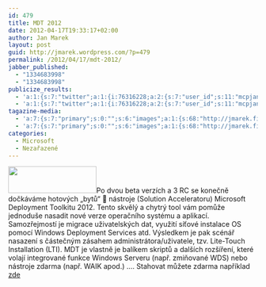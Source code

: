```yaml
---
id: 479
title: MDT 2012
date: 2012-04-17T19:33:17+02:00
author: Jan Marek
layout: post
guid: http://jmarek.wordpress.com/?p=479
permalink: /2012/04/17/mdt-2012/
jabber_published:
  - "1334683998"
  - "1334683998"
publicize_results:
  - 'a:1:{s:7:"twitter";a:1:{i:76316228;a:2:{s:7:"user_id";s:11:"mcpjanmarek";s:7:"post_id";s:18:"192304747653496832";}}}'
  - 'a:1:{s:7:"twitter";a:1:{i:76316228;a:2:{s:7:"user_id";s:11:"mcpjanmarek";s:7:"post_id";s:18:"192304747653496832";}}}'
tagazine-media:
  - 'a:7:{s:7:"primary";s:0:"";s:6:"images";a:1:{s:68:"http://jmarek.files.wordpress.com/2012/04/mssolutionaccelerators.png";a:6:{s:8:"file_url";s:68:"http://jmarek.files.wordpress.com/2012/04/mssolutionaccelerators.png";s:5:"width";s:3:"178";s:6:"height";s:2:"54";s:4:"type";s:5:"image";s:4:"area";s:4:"9612";s:9:"file_path";s:0:"";}}s:6:"videos";a:0:{}s:11:"image_count";s:1:"1";s:6:"author";s:8:"17238236";s:7:"blog_id";s:8:"16623371";s:9:"mod_stamp";s:19:"2012-04-17 17:33:17";}'
  - 'a:7:{s:7:"primary";s:0:"";s:6:"images";a:1:{s:68:"http://jmarek.files.wordpress.com/2012/04/mssolutionaccelerators.png";a:6:{s:8:"file_url";s:68:"http://jmarek.files.wordpress.com/2012/04/mssolutionaccelerators.png";s:5:"width";s:3:"178";s:6:"height";s:2:"54";s:4:"type";s:5:"image";s:4:"area";s:4:"9612";s:9:"file_path";s:0:"";}}s:6:"videos";a:0:{}s:11:"image_count";s:1:"1";s:6:"author";s:8:"17238236";s:7:"blog_id";s:8:"16623371";s:9:"mod_stamp";s:19:"2012-04-17 17:33:17";}'
categories:
  - Microsoft
  - Nezařazené
---
```

[<img class="alignleft size-full wp-image-480" title="mssolutionaccelerators" src="http://janmarek.eu/wp-content/uploads/2012/04/mssolutionaccelerators.png" alt="" width="178" height="54" />](http://janmarek.eu/wp-content/uploads/2012/04/mssolutionaccelerators.png)Po dvou beta verzích a 3 RC se konečně dočkáváme hotových &#8222;bytů&#8220; 🙂 nástroje (Solution Acceleratoru) Microsoft Deployment Toolkitu 2012. Tento skvělý a chytrý tool vám pomůže jednoduše nasadit nové verze operačního systému a aplikací. Samozřejmostí je migrace uživatelských dat, využití síťové instalace OS pomocí Windows Deployment Services atd. Výsledkem je pak scénář nasazení s částečným zásahem administrátora/uživatele, tzv. Lite-Touch Installation (LTI). MDT je vlastně je balíkem skriptů a dalších rozšíření, které volají integrované funkce Windows Serveru (např. zmiňované WDS) nebo nástroje zdarma (např. WAIK apod.) &#8230;. Stahovat můžete zdarma například <a href="http://www.microsoft.com/download/en/details.aspx?id=25175" target="_blank">zde</a>